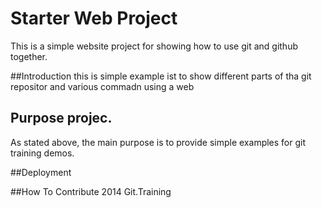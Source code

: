 # Starter Web Project
This is a simple website project for showing how to use git and github together.


##Introduction
this is simple example ist to show different parts of tha git repositor and various commadn using a web

## Purpose projec.
As stated above, the main purpose is to provide simple examples for git training demos.

##Deployment

##How To Contribute
2014 Git.Training